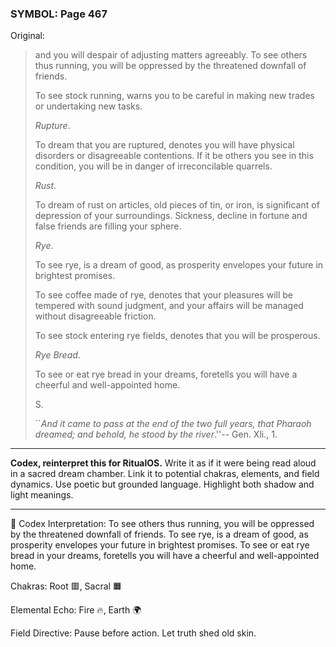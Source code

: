 ### SYMBOL: Page 467

Original:
> and you will despair of adjusting matters agreeably.
> To see others thus running, you will be oppressed by the threatened
> downfall of friends.
> 
> 
> To see stock running, warns you to be careful in making new trades
> or undertaking new tasks.
> 
> 
> _Rupture_.
> 
> 
> To dream that you are ruptured, denotes you will have physical disorders
> or disagreeable contentions. If it be others you see in this condition,
> you will be in danger of irreconcilable quarrels.
> 
> 
> _Rust_.
> 
> 
> To dream of rust on articles, old pieces of tin, or iron, is significant
> of depression of your surroundings. Sickness, decline in fortune and false
> friends are filling your sphere.
> 
> 
> _Rye_.
> 
> 
> To see rye, is a dream of good, as prosperity envelopes your future
> in brightest promises.
> 
> 
> To see coffee made of rye, denotes that your pleasures will be
> tempered with sound judgment, and your affairs will be managed
> without disagreeable friction.
> 
> 
> To see stock entering rye fields, denotes that you will be prosperous.
> 
> 
> _Rye Bread_.
> 
> 
> To see or eat rye bread in your dreams, foretells you will have a cheerful
> and well-appointed home.
> 
> 
> 
> 
> S.
> 
> 
> ``_And it came to pass at the end of the two full years,
> that Pharaoh dreamed; and behold, he stood by the river_.''--
> Gen. Xli., 1.

---

**Codex, reinterpret this for RitualOS.**
Write it as if it were being read aloud in a sacred dream chamber.
Link it to potential chakras, elements, and field dynamics.
Use poetic but grounded language.
Highlight both shadow and light meanings.

---

🔁 Codex Interpretation:
To see others thus running, you will be oppressed by the threatened downfall of friends. To see rye, is a dream of good, as prosperity envelopes your future in brightest promises. To see or eat rye bread in your dreams, foretells you will have a cheerful and well-appointed home.

Chakras: Root 🟥, Sacral 🟧

Elemental Echo: Fire 🔥, Earth 🌍

Field Directive: Pause before action. Let truth shed old skin.
